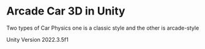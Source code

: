 # Arcade Car 3D in Unity
Two types of Car Physics one is a classic style and the other is arcade-style

Unity Version 2022.3.5f1
